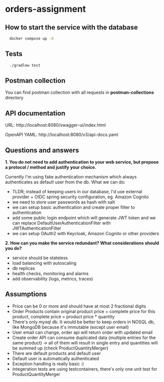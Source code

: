 # orders-assignment

## How to start the service with the database
```bash
  docker compose up -d
```
## Tests
```bash
  ./gradlew test
```

## Postman collection
You can find postman collection with all requests in **postman-collections** directory

## API documentation
URL: http://localhost:8080/swagger-ui/index.html

OpenAPI YAML: http://localhost:8080/v3/api-docs.yaml

## Questions and answers

**1. You do not need to add authentication to your web service, but propose a protocol / method and
justify your choice.**

Currently I'm using fake authentication mechanism which always authenticates as default user from the db.
What we can do:
- TLDR; instead of keeping users in our database, I'd use external provider + OIDC spring security configuration, eg. Amazon Cognito
- we need to store user passwords as hash with salt 
- we can setup basic authentication and create proper filter to authentication
- add some public login endpoint which will generate JWT token and we can replace DefaultUserAuthenticationFilter with JWTAuthenticationFilter
- we can setup OAuth2 with Keycloak, Amazon Cognito or other providers

**2. How can you make the service redundant? What considerations should you do?**
- service should be stateless
- load balancing with autoscaling
- db replicas
- health checks, monitoring and alarms
- add observability (logs, metrics, traces)


## Assumptions
- Price can be 0 or more and should have at most 2 fractional digits
- Order Products contain original product price + complete price for this product, complete price = product price * quantity
- There's only mysql db. It would be better to keep orders in NOSQL db, like MongoDB because it's immutable (except user email)
- User email can change, order api will return order with updated email
- Create order API can consume duplicated data (multiple entries for the same product) -> all of them will result in single entry and quantities will be summed up (check ProductQuantityMerger)
- There are default products and default user
- Default user is automatically authenticated
- Exception handling is really basic :)
- Integeration tests are using testcontainers, there's only one unit test for ProductQuantityMerger